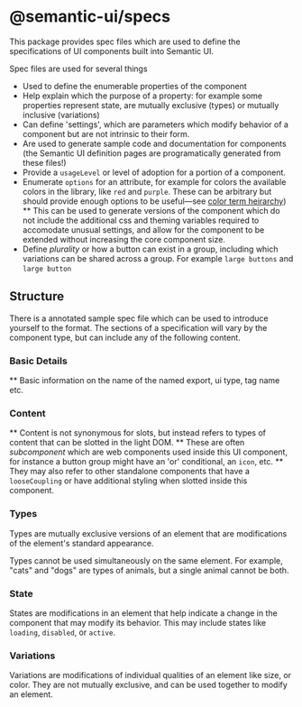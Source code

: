 # @semantic-ui/specs

This package provides spec files which are used to define the specifications of UI components built into Semantic UI.

Spec files are used for several things
* Used to define the enumerable properties of the component
* Help explain which the purpose of a property: for example some properties represent state, are mutually exclusive (types) or mutually inclusive (variations)
* Can define 'settings', which are parameters which modify behavior of a component but are not intrinsic to their form.
* Are used to generate sample code and documentation for components (the Semantic UI definition pages are programatically generated from these files!)
* Provide a `usageLevel` or level of adoption for a portion of a component.
* Enumerate `options` for an attribute, for example for colors the available colors in the library, like `red` and `purple`. These can be arbitrary but should provide enough options to be useful—see [color term heirarchy](https://en.wikipedia.org/wiki/Color_term#Color-term_hierarchy))
** This can be used to generate versions of the component which do not include the additional css and theming variables required to accomodate unusual settings, and allow for the component to be extended without increasing the core component size.
* Define *plurality* or how a button can exist in a group, including which variations can be shared across a group. For example `large buttons` and `large button`

## Structure

There is a annotated sample spec file which can be used to introduce yourself to the format. The sections of a specification will vary by the component type, but can include any of the following content.

### Basic Details
** Basic information on the name of the named export, ui type, tag name etc.

### Content
** Content is not synonymous for slots, but instead refers to types of content that can be slotted in the light DOM.
** These are often *subcomponent* which are web components used inside this UI component, for instance a button group might have an 'or' conditional, an `icon`, etc.
** They may also refer to other standalone components that have a `looseCoupling` or have additional styling when slotted inside this component.

### Types

Types are mutually exclusive versions of an element that are modifications of the element's standard appearance.

Types cannot be used simultaneously on the same element. For example, "cats" and "dogs" are types of animals, but a single animal cannot be both.

### State

States are modifications in an element that help indicate a change in the component that may modify its behavior. This may include states like `loading`, `disabled`, or `active`.

### Variations

Variations are modifications of individual qualities of an element like size, or color. They are not mutually exclusive, and can be used together to modify an element.




